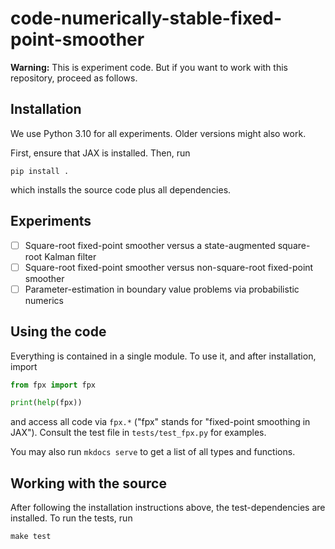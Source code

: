 # code-numerically-stable-fixed-point-smoother

**Warning:**
This is experiment code.
But if you want to work with this repository, proceed as follows.

## Installation

We use Python 3.10 for all experiments.
Older versions might also work.

First, ensure that JAX is installed.
Then, run
```commandline
pip install .
```
which installs the source code plus all dependencies.

## Experiments

- [ ] Square-root fixed-point smoother versus a state-augmented square-root Kalman filter
- [ ] Square-root fixed-point smoother versus non-square-root fixed-point smoother
- [ ] Parameter-estimation in boundary value problems via probabilistic numerics

## Using the code

Everything is contained in a single module.
To use it, and after installation, import
```python
from fpx import fpx

print(help(fpx))
```
and access all code via `fpx.*` ("fpx" stands for "fixed-point smoothing in JAX").
Consult the test file in `tests/test_fpx.py` for examples.

You may also run `mkdocs serve` to get a list of all types and functions.

## Working with the source

After following the installation instructions above, the test-dependencies are installed.
To run the tests, run
```commandline
make test
```
